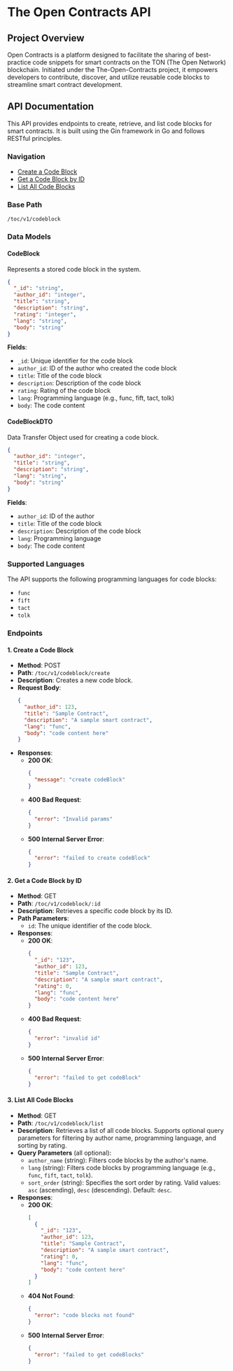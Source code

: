 
# The Open Contracts API

## Project Overview

Open Contracts is a platform designed to facilitate the sharing of best-practice code snippets for smart contracts on the TON (The Open Network) blockchain. Initiated under the The-Open-Contracts project, it empowers developers to contribute, discover, and utilize reusable code blocks to streamline smart contract development.

## API Documentation

This API provides endpoints to create, retrieve, and list code blocks for smart contracts. It is built using the Gin framework in Go and follows RESTful principles.

### Navigation
- [Create a Code Block](#1-create-a-code-block)
- [Get a Code Block by ID](#2-get-a-code-block-by-id)
- [List All Code Blocks](#3-list-all-code-blocks)

### Base Path
```
/toc/v1/codeblock
```

### Data Models

#### CodeBlock
Represents a stored code block in the system.

```json
{
  "_id": "string",
  "author_id": "integer",
  "title": "string",
  "description": "string",
  "rating": "integer",
  "lang": "string",
  "body": "string"
}
```

**Fields**:
- `_id`: Unique identifier for the code block
- `author_id`: ID of the author who created the code block
- `title`: Title of the code block
- `description`: Description of the code block
- `rating`: Rating of the code block
- `lang`: Programming language (e.g., func, fift, tact, tolk)
- `body`: The code content

#### CodeBlockDTO
Data Transfer Object used for creating a code block.

```json
{
  "author_id": "integer",
  "title": "string",
  "description": "string",
  "lang": "string",
  "body": "string"
}
```

**Fields**:
- `author_id`: ID of the author
- `title`: Title of the code block
- `description`: Description of the code block
- `lang`: Programming language
- `body`: The code content

### Supported Languages
The API supports the following programming languages for code blocks:
- `func`
- `fift`
- `tact`
- `tolk`

### Endpoints

#### 1. Create a Code Block
- **Method**: POST
- **Path**: `/toc/v1/codeblock/create`
- **Description**: Creates a new code block.
- **Request Body**:
  ```json
  {
    "author_id": 123,
    "title": "Sample Contract",
    "description": "A sample smart contract",
    "lang": "func",
    "body": "code content here"
  }
  ```
- **Responses**:
  - **200 OK**:
    ```json
    {
      "message": "create codeBlock"
    }
    ```
  - **400 Bad Request**:
    ```json
    {
      "error": "Invalid params"
    }
    ```
  - **500 Internal Server Error**:
    ```json
    {
      "error": "failed to create codeBlock"
    }
    ```

#### 2. Get a Code Block by ID
- **Method**: GET
- **Path**: `/toc/v1/codeblock/:id`
- **Description**: Retrieves a specific code block by its ID.
- **Path Parameters**:
  - `id`: The unique identifier of the code block.
- **Responses**:
  - **200 OK**:
    ```json
    {
      "_id": "123",
      "author_id": 123,
      "title": "Sample Contract",
      "description": "A sample smart contract",
      "rating": 0,
      "lang": "func",
      "body": "code content here"
    }
    ```
  - **400 Bad Request**:
    ```json
    {
      "error": "invalid id"
    }
    ```
  - **500 Internal Server Error**:
    ```json
    {
      "error": "failed to get codeBlock"
    }
    ```
#### 3. List All Code Blocks
- **Method**: GET
- **Path**: `/toc/v1/codeblock/list`
- **Description**: Retrieves a list of all code blocks. Supports optional query parameters for filtering by author name, programming language, and sorting by rating.
- **Query Parameters** (all optional):
  - `author_name` (string): Filters code blocks by the author's name.
  - `lang` (string): Filters code blocks by programming language (e.g., `func`, `fift`, `tact`, `tolk`).
  - `sort_order` (string): Specifies the sort order by rating. Valid values: `asc` (ascending), `desc` (descending). Default: `desc`.
- **Responses**:
  - **200 OK**:
    ```json
    [
      {
        "_id": "123",
        "author_id": 123,
        "title": "Sample Contract",
        "description": "A sample smart contract",
        "rating": 0,
        "lang": "func",
        "body": "code content here"
      }
    ]
    ```
  - **404 Not Found**:
    ```json
    {
      "error": "code blocks not found"
    }
    ```
  - **500 Internal Server Error**:
    ```json
    {
      "error": "failed to get codeBlocks"
    }
    ```

